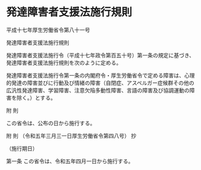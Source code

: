 # 発達障害者支援法施行規則

平成十七年厚生労働省令第八十一号

発達障害者支援法施行規則

発達障害者支援法施行令（平成十七年政令第百五十号）第一条の規定に基づき、発達障害者支援法施行規則を次のように定める。

発達障害者支援法施行令第一条の内閣府令・厚生労働省令で定める障害は、心理的発達の障害並びに行動及び情緒の障害（自閉症、アスペルガー症候群その他の広汎性発達障害、学習障害、注意欠陥多動性障害、言語の障害及び協調運動の障害を除く。）とする。

附 則

この省令は、公布の日から施行する。

附 則 （令和五年三月三一日厚生労働省令第四八号） 抄

（施行期日）

第一条 この省令は、令和五年四月一日から施行する。
